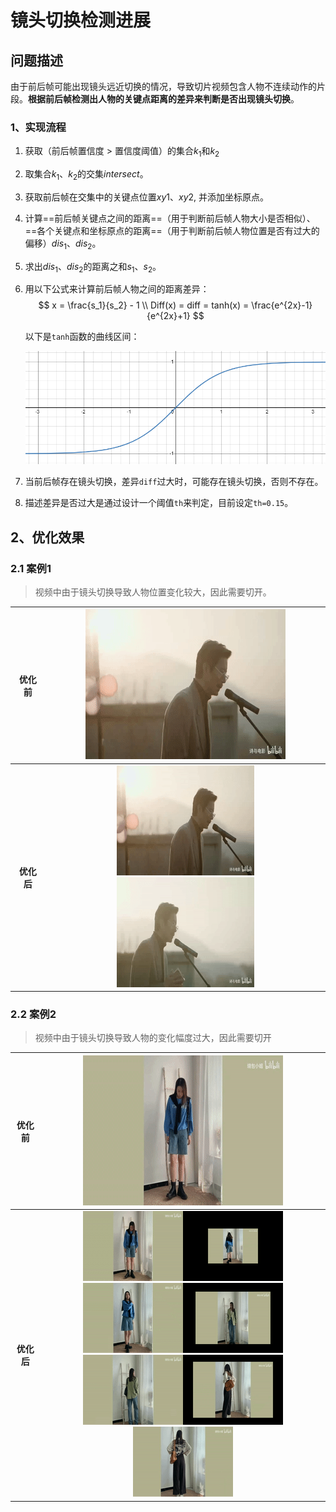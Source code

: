 # 镜头切换检测进展

## 问题描述

由于前后帧可能出现镜头远近切换的情况，导致切片视频包含人物不连续动作的片段。**根据前后帧检测出人物的关键点距离的差异来判断是否出现镜头切换**。

### 1、实现流程

1. 获取（前后帧置信度 > 置信度阈值）的集合$k_1$和$k_2$

2. 取集合$k_1$、$k_2$的交集$intersect$。

3. 获取前后帧在交集中的关键点位置$xy1、xy2$, 并添加坐标原点。

4. 计算==前后帧关键点之间的距离==（用于判断前后帧人物大小是否相似）、==各个关键点和坐标原点的距离==（用于判断前后帧人物位置是否有过大的偏移）$dis_1、dis_2$。

5. 求出$dis_1、dis_2$的距离之和$s_1、s_2$。

6. 用以下公式来计算前后帧人物之间的距离差异：
   $$
   x = \frac{s_1}{s_2} - 1 \\
   Diff(x) = diff = tanh(x) = \frac{e^{2x}-1}{e^{2x}+1}
   $$
   
   以下是`tanh`函数的曲线区间：
   
   <img src="https://raw.githubusercontent.com/Bulua/BlogImageBed/master/20231012143832.png" alt="20231012143832" style="zoom: 80%;" />

7. 当前后帧存在镜头切换，差异`diff`过大时，可能存在镜头切换，否则不存在。
8. 描述差异是否过大是通过设计一个阈值`th`来判定，目前设定`th=0.15`。

## 2、优化效果

### 2.1 案例1

> 视频中由于镜头切换导致人物位置变化较大，因此需要切开。

|   **优化前**   | ![otetj-gi6fv](https://raw.githubusercontent.com/Bulua/BlogImageBed/master/otetj-gi6fv.gif)  |
| :-----------: | :---------------------: |
|   **优化后**   | ![9dhnm-lzan3](https://raw.githubusercontent.com/Bulua/BlogImageBed/master/9dhnm-lzan3.gif) ![pn0js-fwsrz](https://raw.githubusercontent.com/Bulua/BlogImageBed/master/pn0js-fwsrz.gif)|

### 2.2 案例2

> 视频中由于镜头切换导致人物的变化幅度过大，因此需要切开

|    **优化前**    |![wi9u6-03g86](https://raw.githubusercontent.com/Bulua/BlogImageBed/master/wi9u6-03g86.gif)|
|:-----------:|:-----------:|
|    **优化后**    |![jti4r-arlux](https://raw.githubusercontent.com/Bulua/BlogImageBed/master/jti4r-arlux.gif)![9dvb0-cy6kd](https://raw.githubusercontent.com/Bulua/BlogImageBed/master/9dvb0-cy6kd.gif)![dnutf-d3ko6](https://raw.githubusercontent.com/Bulua/BlogImageBed/master/dnutf-d3ko6.gif)![hb0j2-udinu](https://raw.githubusercontent.com/Bulua/BlogImageBed/master/hb0j2-udinu.gif)<br>![c0xz2-ynmc0](https://raw.githubusercontent.com/Bulua/BlogImageBed/master/c0xz2-ynmc0.gif)![8ycs6-c8otf](https://raw.githubusercontent.com/Bulua/BlogImageBed/master/8ycs6-c8otf.gif)![5a6tv-czm4i](https://raw.githubusercontent.com/Bulua/BlogImageBed/master/5a6tv-czm4i.gif)|

















